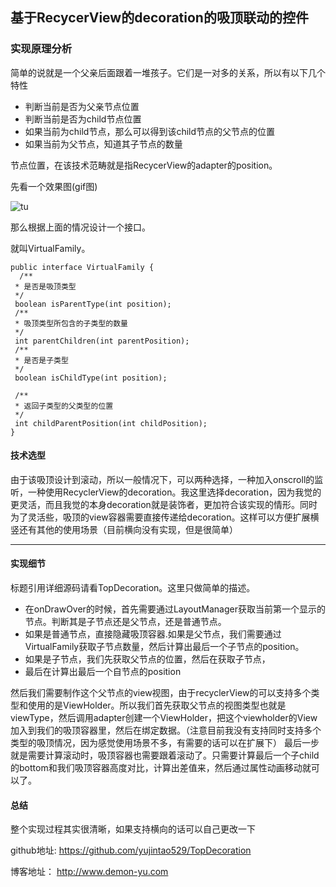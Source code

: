 ## 基于RecycerView的decoration的吸顶联动的控件

### 实现原理分析

简单的说就是一个父亲后面跟着一堆孩子。它们是一对多的关系，所以有以下几个特性
- 判断当前是否为父亲节点位置
- 判断当前是否为child节点位置
- 如果当前为child节点，那么可以得到该child节点的父节点的位置
- 如果当前为父节点，知道其子节点的数量

节点位置，在该技术范畴就是指RecycerView的adapter的position。

<!-- more -->

先看一个效果图(gif图)

![tu](https://i.niupic.com/images/2018/09/06/5zxB.gif)


那么根据上面的情况设计一个接口。

就叫VirtualFamily。
```
public interface VirtualFamily {
  /**
 * 是否是吸顶类型
 */
 boolean isParentType(int position);
 /**
 * 吸顶类型所包含的子类型的数量
 */
 int parentChildren(int parentPosition);
 /**
 * 是否是子类型
 */
 boolean isChildType(int position);

 /**
 * 返回子类型的父类型的位置
 */
 int childParentPosition(int childPosition);
}
```
#### 技术选型
由于该吸顶设计到滚动，所以一般情况下，可以两种选择，一种加入onscroll的监听，一种使用RecyclerView的decoration。我这里选择decoration，因为我觉的更灵活，而且我觉的本身decoration就是装饰者，更加符合该实现的情形。同时为了灵活些，吸顶的view容器需要直接传递给decoration。这样可以方便扩展横竖还有其他的使用场景（目前横向没有实现，但是很简单）

----------
#### 实现细节


标题引用详细源码请看TopDecoration。这里只做简单的描述。

- 在onDrawOver的时候，首先需要通过LayoutManager获取当前第一个显示的节点。判断其是子节点还是父节点，还是普通节点。
- 如果是普通节点，直接隐藏吸顶容器.如果是父节点，我们需要通过VirtualFamily获取子节点数量，然后计算出最后一个子节点的position。
- 如果是子节点，我们先获取父节点的位置，然后在获取子节点，
- 最后在计算出最后一个自节点的position

然后我们需要制作这个父节点的view视图，由于recyclerView的可以支持多个类型和使用的是ViewHolder。所以我们首先获取父节点的视图类型也就是viewType，然后调用adapter创建一个ViewHolder，把这个viewholder的View加入到我们的吸顶容器里，然后在绑定数据。（注意目前我没有支持同时支持多个类型的吸顶情况，因为感觉使用场景不多，有需要的话可以在扩展下）
最后一步就是需要计算滚动时，吸顶容器也需要跟着滚动了。只需要计算最后一个子child的bottom和我们吸顶容器高度对比，计算出差值来，然后通过属性动画移动就可以了。



#### 总结
整个实现过程其实很清晰，如果支持横向的话可以自己更改一下

github地址: https://github.com/yujintao529/TopDecoration

博客地址： http://www.demon-yu.com
